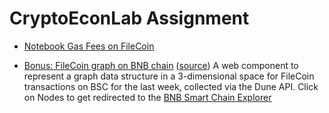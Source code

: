CryptoEconLab Assignment
=======================

* [Notebook Gas Fees on FileCoin](https://github.com/soispoke/CryptoEconAssignment/blob/main/CryptoEconAssignment.ipynb)

* [Bonus: FileCoin graph on BNB chain](https://soispoke.github.io/CryptoEconAssignment/example/large-graph/) ([source](https://github.com/soispoke/CryptoEconAssignment/blob/main/example/large-graph/index.html)) A web component to represent a graph data structure in a 3-dimensional space for FileCoin transactions on BSC for the last week, collected via the Dune API.
Click on Nodes to get redirected to the [BNB Smart Chain Explorer](https://bscscan.com/)
